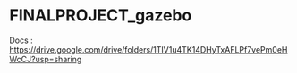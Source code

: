 # FINALPROJECT_gazebo
Docs : https://drive.google.com/drive/folders/1TIV1u4TK14DHyTxAFLPf7vePm0eHWcCJ?usp=sharing
